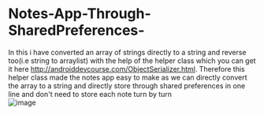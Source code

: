 # Notes-App-Through-SharedPreferences-
In this i have converted an array of strings directly to a string and reverse too(i.e string to arraylist<strings>) with the help of the helper class which you can get it here
http://androiddevcourse.com/ObjectSerializer.html. Therefore this helper class made the notes app easy to make as we can directly convert the array to a string and directly store through shared preferences in one line and don't need to store each note turn by turn
</br>
![image](https://user-images.githubusercontent.com/43893611/65830541-1d0c5a80-e2ce-11e9-9a69-fc0aff002538.png)

